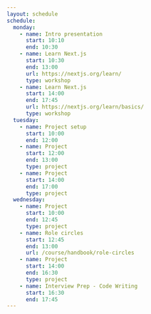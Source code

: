 ```yaml
---
layout: schedule
schedule:
  monday:
    - name: Intro presentation
      start: 10:10
      end: 10:30
    - name: Learn Next.js
      start: 10:30
      end: 13:00
      url: https://nextjs.org/learn/
      type: workshop
    - name: Learn Next.js
      start: 14:00
      end: 17:45
      url: https://nextjs.org/learn/basics/
      type: workshop
  tuesday:
    - name: Project setup
      start: 10:00
      end: 12:00
    - name: Project
      start: 12:00
      end: 13:00
      type: project
    - name: Project
      start: 14:00
      end: 17:00
      type: project
  wednesday:
    - name: Project
      start: 10:00
      end: 12:45
      type: project
    - name: Role circles
      start: 12:45
      end: 13:00
      url: /course/handbook/role-circles
    - name: Project
      start: 14:00
      end: 16:30
      type: project
    - name: Interview Prep - Code Writing
      start: 16:30
      end: 17:45
---
```

